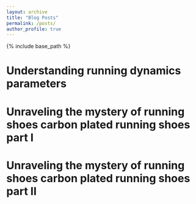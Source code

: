```yaml
---
layout: archive
title: "Blog Posts"
permalink: /posts/
author_profile: true
---
```


{% include base_path %}

**Understanding running dynamics parameters**
======

**Unraveling the mystery of running shoes carbon plated running shoes part I**
======

**Unraveling the mystery of running shoes carbon plated running shoes part II**
======


